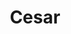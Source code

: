 ---
title: Cesar
menu:
  main:
    parent: departamentos
type: departamentos
layout: single
image: /images/regiones/departamentos/cesar.jpg
bgImage: /images/regiones/departamentos/banner-narino.png
especies_registradas: 10317
especies_continentales: 9990
especies_marinas: 284
observaciones_continentales: 626363
observaciones_marinos: 14242
---